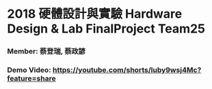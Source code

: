 # 2018 硬體設計與實驗 Hardware Design & Lab FinalProject Team25
### Member: 蔡登瑞, 蔡政諺
### Demo Video: https://youtube.com/shorts/luby9wsj4Mc?feature=share
